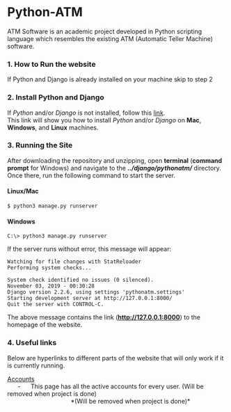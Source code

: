 # Python-ATM
ATM Software is an academic project developed in Python scripting language which resembles the existing ATM (Automatic Teller Machine) software.

### 1. How to Run the website
If Python and Django is already installed on your machine skip to step 2

### 2. Install Python and Django
If _Python_ and/or _Django_ is not installed, follow this [link][Python and Django install link].  
This link will show you how to install _Python_ and/or _Django_ on **Mac**, **Windows**, and **Linux** machines.

### 3. Running the Site
After downloading the repository and unzipping, open **terminal** (**command prompt** for Windows) and navigate to the **_../django/pythonatm/_** directory. Once there, run the following command to start the server.
#### Linux/Mac  
```
$ python3 manage.py runserver
```
#### Windows
```
C:\> python3 manage.py runserver
```
If the server runs without error, this message will appear:

```
Watching for file changes with StatReloader
Performing system checks...

System check identified no issues (0 silenced).
November 03, 2019 - 00:30:28
Django version 2.2.6, using settings 'pythonatm.settings'
Starting development server at http://127.0.0.1:8000/
Quit the server with CONTROL-C.
```

The above message contains the link (**http://127.0.0.1:8000**) to the homepage of the website.

### 4. Useful links
Below are hyperlinks to different parts of the website that will only work if it is currently running.

[Accounts][Accounts page link]   
  &nbsp;&nbsp;&nbsp;&nbsp;&nbsp;&nbsp;-&nbsp;&nbsp;&nbsp;&nbsp;&nbsp;&nbsp;This page has all the active accounts for every user. (Will be removed when project is done)  
  &nbsp;&nbsp;&nbsp;&nbsp;&nbsp;&nbsp;&nbsp;&nbsp;&nbsp;&nbsp;&nbsp;&nbsp;&nbsp;&nbsp;&nbsp;&nbsp;&nbsp;&nbsp;&nbsp;&nbsp;&nbsp;&nbsp;&nbsp;&nbsp;&nbsp;&nbsp;&nbsp;&nbsp;&nbsp;&nbsp; &nbsp;&nbsp;&nbsp;&nbsp;&nbsp;&nbsp;\*(Will be removed when project is done)*







[Python and Django install link]: https://developer.mozilla.org/en-US/docs/Learn/Server-side/Django/development_environment
[Accounts page link]: http://127.0.0.1:8000/catalog/accounts/
